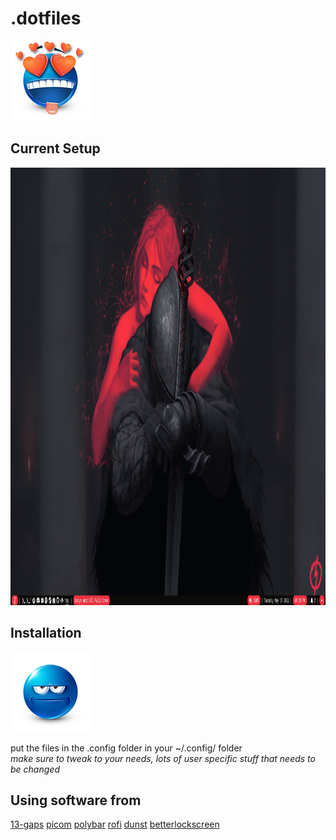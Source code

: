 # .dotfiles

![WOW](/img/WOW.png)


## Current Setup
<p align="center">
  <img 
    width="1250"
    height="700"
    src="/img/current.png"
  >
</p>


## Installation 

![really](/img/gr.png)

put the files in the .config folder in your ~/.config/ folder  
_make sure to tweak to your needs, lots of user specific stuff that needs to be changed_

## Using software from 
[13-gaps](https://github.com/Airblader/i3)
[picom](https://github.com/yshui/picom)
[polybar](https://github.com/polybar/polybar)
[rofi](https://github.com/davatorium/rofi)
[dunst](https://github.com/dunst-project/dunst)
[betterlockscreen](https://github.com/betterlockscreen/betterlockscreen)
